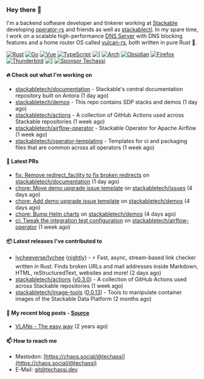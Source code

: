 ### Hey there 👋

I'm a backend software developer and tinkerer working at [Stackable][stackable] developing
[operator-rs][op-rs] and friends as well as [stackablectl][sctl]. In my spare time, I work
on a scalable high-performance [DNS Server][portal] with DNS blocking features and a home
router OS called [vulcan-rs][vulcan], both written in pure Rust 🦀.

[sctl]: https://github.com/stackabletech/stackable-cockpit
[op-rs]: https://github.com/stackabletech/operator-rs
[stackable]: https://github.com/stackabletech
[portal]: https://github.com/portal-rs/portal
[vulcan]: https://github.com/vulcan-rs

[![Rust](https://img.shields.io/badge/-Rust-141414?style=flat&logo=rust&logoColor=%23f97f39)](https://www.rust-lang.org/)
[![Go](https://img.shields.io/badge/-Go-141414?style=flat&logo=go&logoColor=%23f97f39)](https://go.dev/)
[![Vue](https://img.shields.io/badge/-Vue-141414?style=flat&logo=vuedotjs&logoColor=%23f97f39)](https://vuejs.org/)
[![TypeScript](https://img.shields.io/badge/-TypeScript-141414?style=flat&logo=typescript&logoColor=%23f97f39)](https://www.typescriptlang.org/)
![|](https://img.shields.io/badge/-%7C-141414?style=flat&logoColor=%23f97f39)
[![Arch](https://img.shields.io/badge/-Arch-141414?style=flat&logo=archlinux&logoColor=%23f97f39)](https://archlinux.org/)
[![Obsidian](https://img.shields.io/badge/-Obsidian-141414?style=flat&logo=obsidian&logoColor=%23f97f39)](https://obsidian.md/)
[![Firefox](https://img.shields.io/badge/-Firefox-141414?style=flat&logo=firefox&logoColor=%23f97f39)](https://www.mozilla.org/en-US/firefox/new/)
[![Thunderbird](https://img.shields.io/badge/-Thunderbird-141414?style=flat&logo=thunderbird&logoColor=%23f97f39)](https://www.thunderbird.net/en-US/)
![|](https://img.shields.io/badge/-%7C-141414?style=flat&logoColor=%23f97f39)
[![Sponsor Techassi](https://img.shields.io/badge/-Sponsor-141414?style=flat&logo=github&logoColor=%23f97f39)](https://github.com/sponsors/Techassi)

#### 🔥 Check out what I'm working on


- [stackabletech/documentation](https://github.com/stackabletech/documentation) - Stackable&#39;s central documentation repository built on Antora (1 day ago)
- [stackabletech/demos](https://github.com/stackabletech/demos) - This repo contains SDP stacks and demos (1 day ago)
- [stackabletech/actions](https://github.com/stackabletech/actions) - A collection of GitHub Actions used across Stackable repositories (1 week ago)
- [stackabletech/airflow-operator](https://github.com/stackabletech/airflow-operator) - Stackable Operator for Apache Airflow (1 week ago)
- [stackabletech/operator-templating](https://github.com/stackabletech/operator-templating) - Templates for ci and packaging files that are common across all operators (1 week ago)

#### 🧪 Latest PRs


- [fix: Remove redirect_facility to fix broken redirects](https://github.com/stackabletech/documentation/pull/678) on [stackabletech/documentation](https://github.com/stackabletech/documentation) (1 day ago)
- [chore: Move demo upgrade issue template](https://github.com/stackabletech/issues/pull/665) on [stackabletech/issues](https://github.com/stackabletech/issues) (4 days ago)
- [chore: Add demo upgrade issue template](https://github.com/stackabletech/demos/pull/120) on [stackabletech/demos](https://github.com/stackabletech/demos) (4 days ago)
- [chore: Bump Helm charts](https://github.com/stackabletech/demos/pull/119) on [stackabletech/demos](https://github.com/stackabletech/demos) (4 days ago)
- [ci: Tweak the integration test configuration](https://github.com/stackabletech/airflow-operator/pull/534) on [stackabletech/airflow-operator](https://github.com/stackabletech/airflow-operator) (1 week ago)

#### 📦 Latest releases I've contributed to


- [lycheeverse/lychee](https://github.com/lycheeverse/lychee/releases/tag/nightly) ([nightly](https://github.com/lycheeverse/lychee/releases/tag/nightly)) - ⚡ Fast, async, stream-based link checker written in Rust. Finds broken URLs and mail addresses inside Markdown, HTML, reStructuredText, websites and more! (2 days ago)
- [stackabletech/actions](https://github.com/stackabletech/actions/releases/tag/v0.3.0) ([v0.3.0](https://github.com/stackabletech/actions/releases/tag/v0.3.0)) - A collection of GitHub Actions used across Stackable repositories (1 week ago)
- [stackabletech/image-tools](https://github.com/stackabletech/image-tools/releases/tag/0.0.13) ([0.0.13](https://github.com/stackabletech/image-tools/releases/tag/0.0.13)) - Tools to manipulate container images of the Stackable Data Platform (2 months ago)

#### 📜 My recent blog posts - [Source](https://github.com/Techassi/page)


- [VLANs - The easy way](https://techassi.dev/posts/vlans-the-easy-way/) (2 years ago)

#### 📫 How to reach me

- Mastodon: [https://chaos.social/@techassi](https://chaos.social/@techassi)
- E-Mail: git@techassi.dev
